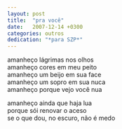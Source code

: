```yaml
---
layout: post
title:  "pra você"
date:   2007-12-14 +0300
categories: outros
dedication: "*para SZP*"
---
```


<!--more-->

amanheço lágrimas nos olhos  
amanheço cores em meu peito  
amanheço um beijo em sua face  
amanheço um sopro em sua nuca  
amanheço porque vejo você nua  

amanheço ainda que haja lua  
porque sói renovar o aceso  
se o que dou, no escuro, não é medo
